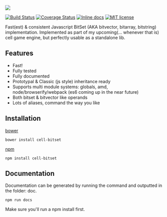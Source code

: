 <img src="https://github.com/unnoon/cell-bitset/rsc/img/cell-bitset.png">

[![Build Status](https://travis-ci.org/unnoon/cell-bitset.svg?branch=dev)](http://inch-ci.org/github/unnoon/cell-bitset)
[![Coverage Status](https://coveralls.io/repos/github/unnoon/cell-bitset/badge.svg?branch=dev)](https://coveralls.io/github/unnoon/cell-bitset?branch=dev)
[![Inline docs](http://inch-ci.org/github/unnoon/cell-bitset.svg?branch=dev)](http://inch-ci.org/github/unnoon/cell-bitset)
[![MIT license](http://img.shields.io/badge/license-MIT-brightgreen.svg)](http://opensource.org/licenses/MIT)

Fast(est) & consistent Javascript BitSet (AKA bitvector, bitarray, bitstring) implementation. Implemented as part of my upcoming(... whenever that is) cell game engine, but perfectly usable as a standalone lib.

## Features

- Fast! 
- Fully tested
- Fully documented
- Prototypal & Classic (js style) inheritance ready
- Supports multi module systems: globals, amd, node/browserify/webpack (es6 coming up in the near future)
- Both bitset & bitvector like operands
- Lots of aliases, command the way you like

## Installation

[bower](http://bower.io)

`bower install cell-bitset`

[npm](https://www.npmjs.com)

`npm install cell-bitset`

## Documentation

Documentation can be generated by running the command and outputted in the folder: doc.

`npm run docs`

Make sure you'll run a npm install first.

